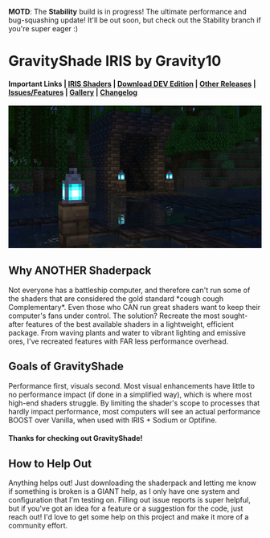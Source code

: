 <p><b>MOTD</b>: The <b>Stability</b> build is in progress! The ultimate performance and bug-squashing update! It'll be out soon, but check out the Stability branch if you're super eager :)</p>

<h1>GravityShade IRIS by Gravity10</h1>

<h4>Important Links |
  <a href="https://irisshaders.net/">IRIS Shaders</a> | 
  <a href="https://github.com/OttCS/GravityShade/archive/refs/heads/DEV.zip">Download DEV Edition</a> | 
  <a href="https://github.com/OttCS/GravityShade/releases">Other Releases</a> | 
  <a href="https://github.com/OttCS/GravityShade/issues">Issues/Features</a> | 
  <a href="https://github.com/OttCS/GS-Gallery">Gallery</a> | 
  <a href="https://github.com/OttCS/GravityShade/blob/DEV/changelog.md">Changelog</a>
</h4>

<img src="https://raw.githubusercontent.com/OttCS/GS-Gallery/main/poster.webp" />

<h2>Why ANOTHER Shaderpack</h2>
<p>Not everyone has a battleship computer, and therefore can't run some of the shaders that are considered the gold standard *cough cough Complementary*. Even those who CAN run great shaders want to keep their computer's fans under control. The solution? Recreate the most sought-after features of the best available shaders in a lightweight, efficient package. From waving plants and water to vibrant lighting and emissive ores, I've recreated features with FAR less performance overhead.</p>

<h2>Goals of GravityShade</h2>
<p>Performance first, visuals second. Most visual enhancements have little to no performance impact (if done in a simplified way), which is where most high-end shaders struggle. By limiting the shader's scope to processes that hardly impact performance, most computers will see an actual performance BOOST over Vanilla, when used with IRIS + Sodium or Optifine.</p>
<h4>Thanks for checking out GravityShade!</h4>

<h2>How to Help Out</h2>
<p>Anything helps out! Just downloading the shaderpack and letting me know if something is broken is a GIANT help, as I only have one system and configuration that I'm testing on. Filling out issue reports is super helpful, but if you've got an idea for a feature or a suggestion for the code, just reach out! I'd love to get some help on this project and make it more of a community effort.</p>
